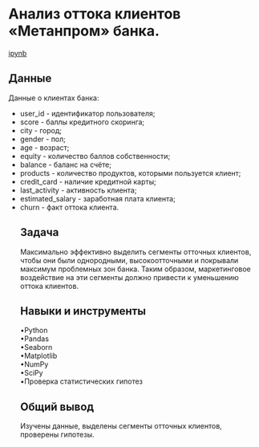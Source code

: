 <a name="lists"><h1>Анализ оттока клиентов «Метанпром» банка.</h1></a>
[ipynb](https://github.com/natashkaau/portfolio/blob/782401664b70543cc70620be20f1e62825de8818/project_15/project_15.ipynb)  
<a name="lists"><h2>Данные</h2></a>
Данные о клиентах банка:  
- user_id - идентификатор пользователя;  
- score - баллы кредитного скоринга;  
- city - город;  
- gender - пол;  
- age - возраст;  
- equity - количество баллов собственности;  
- balance - баланс на счёте;  
- products - количество продуктов, которыми пользуется клиент;  
- credit_card - наличие кредитной карты;  
- last_activity - активность клиента;  
- estimated_salary - заработная плата клиента;  
- churn - факт оттока клиента.     
<a name="lists"><h2>Задача</h2></a>
Максимально эффективно выделить сегменты отточных клиентов, чтобы они были однородными, высокоотточными и покрывали максимум проблемных зон банка. Таким образом, маркетинговое воздействие на эти сегменты должно привести к уменьшению оттока клиентов.
<a name="lists"><h2>Навыки и инструменты</h2></a>
•Python  
•Pandas    
•Seaborn  
•Matplotlib  
•NumPy  
•SciPy  
•Проверка статистических гипотез  
<a name="lists"><h2>Общий вывод</h2></a>
Изучены данные, выделены сегменты отточных клиентов, проверены гипотезы.
